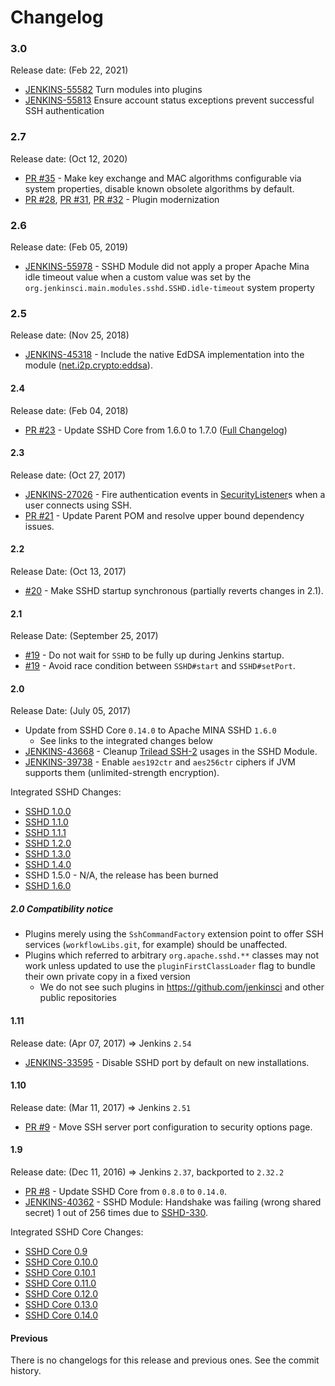 Changelog
====

### 3.0

Release date: (Feb 22, 2021)

* [JENKINS-55582](https://issues.jenkins.io/browse/JENKINS-55582) Turn modules into plugins
* [JENKINS-55813](https://issues.jenkins.io/browse/JENKINS-55813) Ensure account status exceptions prevent successful SSH authentication

### 2.7

Release date: (Oct 12, 2020)

* [PR #35](https://github.com/jenkinsci/sshd-plugin/pull/35) - Make key exchange and MAC algorithms configurable via system properties, disable known obsolete algorithms by default.
* [PR #28](https://github.com/jenkinsci/sshd-plugin/pull/28), [PR #31](https://github.com/jenkinsci/sshd-plugin/pull/31), [PR #32](https://github.com/jenkinsci/sshd-plugin/pull/32) - Plugin modernization

### 2.6

Release date: (Feb 05, 2019)

* [JENKINS-55978](https://issues.jenkins-ci.org/browse/JENKINS-55978) -
SSHD Module did not apply a proper Apache Mina idle timeout value when a custom value was set by the 
`org.jenkinsci.main.modules.sshd.SSHD.idle-timeout` system property

### 2.5

Release date: (Nov 25, 2018)

* [JENKINS-45318](https://issues.jenkins-ci.org/browse/JENKINS-45318) -
Include the native EdDSA implementation into the module ([net.i2p.crypto:eddsa](https://github.com/str4d/ed25519-java)).

#### 2.4

Release date: (Feb 04, 2018)

* [PR #23](https://github.com/jenkinsci/sshd-plugin/pull/23) -
Update SSHD Core from 1.6.0 to 1.7.0
([Full Changelog](https://issues.apache.org/jira/secure/ReleaseNote.jspa?version=12341097&styleName=Text&projectId=12310849&Create=Create&atl_token=A5KQ-2QAV-T4JA-FDED%7C47f5fd1e799680219ff14477b5b2c29ce7aaf6fd%7Clin))

#### 2.3

Release date: (Oct 27, 2017)

* [JENKINS-27026](https://issues.jenkins-ci.org/browse/JENKINS-27026) - 
Fire authentication events in [SecurityListener](https://jenkins.io/doc/developer/extensions/jenkins-core/#securitylistener)s when a user connects using SSH.
* [PR #21](https://github.com/jenkinsci/sshd-plugin/pull/21) -
Update Parent POM and resolve upper bound dependency issues.

#### 2.2

Release Date: (Oct 13, 2017)

* [#20](https://github.com/jenkinsci/sshd-plugin/pull/20) -
Make SSHD startup synchronous (partially reverts changes in 2.1). 

#### 2.1

Release Date: (September 25, 2017)

* [#19](https://github.com/jenkinsci/sshd-plugin/pull/19) - Do not wait for `SSHD` to be fully up during Jenkins startup.
* [#19](https://github.com/jenkinsci/sshd-plugin/pull/19) - Avoid race condition between `SSHD#start` and `SSHD#setPort`.

#### 2.0

Release Date: (July 05, 2017)

* Update from SSHD Core `0.14.0` to Apache MINA SSHD `1.6.0`
  * See links to the integrated changes below
* [JENKINS-43668](https://issues.jenkins-ci.org/browse/JENKINS-43668) - 
Cleanup [Trilead SSH-2](https://github.com/jenkinsci/trilead-ssh2) usages in the SSHD Module.
* [JENKINS-39738](https://issues.jenkins-ci.org/browse/JENKINS-39738) -
Enable `aes192ctr` and `aes256ctr` ciphers if JVM supports them (unlimited-strength encryption).

Integrated SSHD Changes:

* [SSHD 1.0.0](https://issues.apache.org/jira/secure/ReleaseNote.jspa?version=12323302&styleName=&projectId=12310849)
* [SSHD 1.1.0](https://issues.apache.org/jira/secure/ReleaseNote.jspa?version=12333293&styleName=&projectId=12310849)
* [SSHD 1.1.1](https://issues.apache.org/jira/secure/ReleaseNote.jspa?version=12335067&styleName=&projectId=12310849)
* [SSHD 1.2.0](https://issues.apache.org/jira/secure/ReleaseNote.jspa?version=12334702&styleName=&projectId=12310849)
* [SSHD 1.3.0](https://issues.apache.org/jira/secure/ReleaseNote.jspa?version=12335499&styleName=&projectId=12310849)
* [SSHD 1.4.0](https://issues.apache.org/jira/secure/ReleaseNote.jspa?version=12338322&styleName=&projectId=12310849)
* SSHD 1.5.0 - N/A, the release has been burned
* [SSHD 1.6.0](https://issues.apache.org/jira/secure/ReleaseNote.jspa?version=12340583&styleName=&projectId=12310849)

##### 2.0 Compatibility notice

* Plugins merely using the `SshCommandFactory` extension point to offer SSH services (`workflowLibs.git`, for example) should be unaffected.
* Plugins which referred to arbitrary `org.apache.sshd.**` classes may not work unless updated to use the `pluginFirstClassLoader` flag to bundle their own private copy in a fixed version
  * We do not see such plugins in https://github.com/jenkinsci and other public repositories

#### 1.11

Release date: (Apr 07, 2017) => Jenkins `2.54`

* [JENKINS-33595](https://issues.jenkins-ci.org/browse/JENKINS-33595) -
Disable SSHD port by default on new installations.

#### 1.10

Release date: (Mar 11, 2017) => Jenkins `2.51`

* [PR #9](https://github.com/jenkinsci/sshd-plugin/pull/9) -
Move SSH server port configuration to security options page.

#### 1.9

Release date: (Dec 11, 2016) => Jenkins `2.37`, backported to `2.32.2`

* [PR #8](https://github.com/jenkinsci/sshd-plugin/pull/8) -
Update SSHD Core from `0.8.0` to `0.14.0`.
* [JENKINS-40362](https://issues.jenkins-ci.org/browse/JENKINS-40362) -
SSHD Module: Handshake was failing (wrong shared secret) 1 out of 256 times due to 
[SSHD-330](https://issues.apache.org/jira/browse/SSHD-330).

Integrated SSHD Core Changes:

* [SSHD Core 0.9](https://issues.apache.org/jira/secure/ReleaseNote.jspa?projectId=12310849&version=12323301)
* [SSHD Core 0.10.0](https://issues.apache.org/jira/secure/ReleaseNote.jspa?projectId=12310849&version=12324784)
* [SSHD Core 0.10.1](https://issues.apache.org/jira/secure/ReleaseNote.jspa?projectId=12310849&version=12326289)
* [SSHD Core 0.11.0](https://issues.apache.org/jira/secure/ReleaseNote.jspa?projectId=12310849&version=12326277)
* [SSHD Core 0.12.0](https://issues.apache.org/jira/secure/ReleaseNote.jspa?projectId=12310849&version=12326775)
* [SSHD Core 0.13.0](https://issues.apache.org/jira/secure/ReleaseNote.jspa?projectId=12310849&version=12327342)
* [SSHD Core 0.14.0](https://issues.apache.org/jira/secure/ReleaseNote.jspa?projectId=12310849&version=12329012)

#### Previous

There is no changelogs for this release and previous ones. 
See the commit history.

